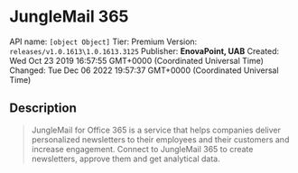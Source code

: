 # JungleMail 365
API name: `[object Object]`
Tier: Premium
Version: `releases/v1.0.1613\1.0.1613.3125`
Publisher: **EnovaPoint, UAB**
Created: Wed Oct 23 2019 16:57:55 GMT+0000 (Coordinated Universal Time)
Changed: Tue Dec 06 2022 19:57:37 GMT+0000 (Coordinated Universal Time)

## Description
> JungleMail for Office 365 is a service that helps companies deliver personalized newsletters to their employees and their customers and increase engagement. Connect to JungleMail 365 to create newsletters, approve them and get analytical data.
